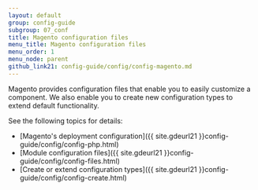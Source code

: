 ```yaml
---
layout: default
group: config-guide
subgroup: 07_conf
title: Magento configuration files
menu_title: Magento configuration files
menu_order: 1
menu_node: parent
github_link21: config-guide/config/config-magento.md
---
```


Magento provides configuration files that enable you to easily customize a component. We also enable you to create new configuration types to extend default functionality.

See the following topics for details:

*   [Magento's deployment configuration]({{ site.gdeurl21 }}config-guide/config/config-php.html)
*   [Module configuration files]({{ site.gdeurl21 }}config-guide/config/config-files.html)
*   [Create or extend configuration types]({{ site.gdeurl21 }}config-guide/config/config-create.html)